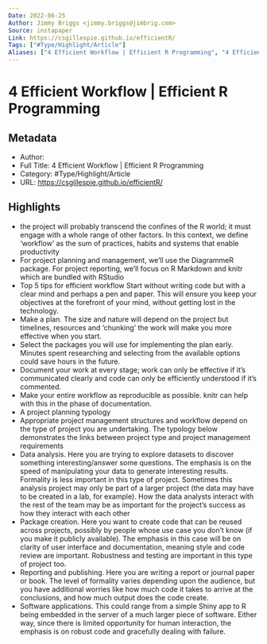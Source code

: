 ```yaml
---
Date: 2022-06-25
Author: Jimmy Briggs <jimmy.briggs@jimbrig.com>
Source: instapaper
Link: https://csgillespie.github.io/efficientR/
Tags: ["#Type/Highlight/Article"]
Aliases: ["4 Efficient Workflow | Efficient R Programming", "4 Efficient Workflow | Efficient R Programming"]
---
```

# 4 Efficient Workflow | Efficient R Programming

## Metadata
- Author: 
- Full Title: 4 Efficient Workflow | Efficient R Programming
- Category: #Type/Highlight/Article
- URL: https://csgillespie.github.io/efficientR/

## Highlights
- the project will probably transcend the confines of the R world; it must engage with a whole range of other factors. In this context, we define ‘workflow’ as the sum of practices, habits and systems that enable productivity
- For project planning and management, we’ll use the DiagrammeR package. For project reporting, we’ll focus on R Markdown and knitr which are bundled with RStudio
- Top 5 tips for efficient workflow
  Start without writing code but with a clear mind and perhaps a pen and paper. This will ensure you keep your objectives at the forefront of your mind, without getting lost in the technology.
- Make a plan. The size and nature will depend on the project but timelines, resources and ‘chunking’ the work will make you more effective when you start.
- Select the packages you will use for implementing the plan early. Minutes spent researching and selecting from the available options could save hours in the future.
- Document your work at every stage; work can only be effective if it’s communicated clearly and code can only be efficiently understood if it’s commented.
- Make your entire workflow as reproducible as possible. knitr can help with this in the phase of documentation.
- A project planning typology
- Appropriate project management structures and workflow depend on the type of project you are undertaking. The typology below demonstrates the links between project type and project management requirements
- Data analysis. Here you are trying to explore datasets to discover something interesting/answer some questions. The emphasis is on the speed of manipulating your data to generate interesting results. Formality is less important in this type of project. Sometimes this analysis project may only be part of a larger project (the data may have to be created in a lab, for example). How the data analysts interact with the rest of the team may be as important for the project’s success as how they interact with each other
- Package creation. Here you want to create code that can be reused across projects, possibly by people whose use case you don’t know (if you make it publicly available). The emphasis in this case will be on clarity of user interface and documentation, meaning style and code review are important. Robustness and testing are important in this type of project too.
- Reporting and publishing. Here you are writing a report or journal paper or book. The level of formality varies depending upon the audience, but you have additional worries like how much code it takes to arrive at the conclusions, and how much output does the code create.
- Software applications. This could range from a simple Shiny app to R being embedded in the server of a much larger piece of software. Either way, since there is limited opportunity for human interaction, the emphasis is on robust code and gracefully dealing with failure.
